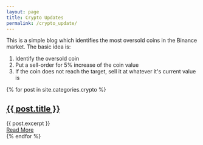 ```yaml
---
layout: page
title: Crypto Updates
permalink: /crypto_update/
---
```


This is a simple blog which identifies the most oversold coins in the Binance market.
The basic idea is:
1. Identify the oversold coin
2. Put a sell-order for 5% increase of the coin value
3. If the coin does not reach the target, sell it at whatever it's current value is
<div class="posts">
  {% for post in site.categories.crypto %}
    	<article class="post">
      		<h1><a href="{{ site.baseurl }}{{ post.url }}">{{ post.title }}</a></h1>
      	<div class="entry">
        	{{ post.excerpt }}
      	</div>
      		<a href="{{ site.baseurl }}{{ post.url }}" class="read-more">Read More</a>
    	</article>
  {% endfor %}
</div>


